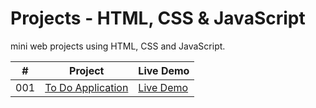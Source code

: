 # Projects  - HTML, CSS & JavaScript

mini web projects using HTML, CSS and JavaScript.

|  #  | Project                                                                                                    | Live Demo                                                   |
| :-: | ---------------------------------------------------------------------------------------------------------- | ----------------------------------------------------------- |
| 001 | [To Do Application](https://slimanesedrati.github.io/JavaScript-Projects/To%20Do%20Application%20(With%20Local%20Storage)/index.html) | [Live Demo](https://codepen.io/slimanesedrati/full/mdBxweX) |
